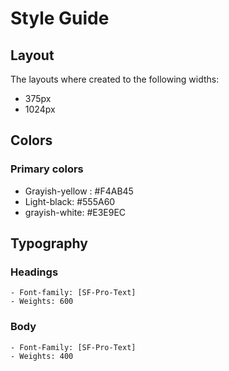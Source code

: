 # Style Guide

## Layout

The layouts where created to the following widths:
- 375px
- 1024px

## Colors

### Primary colors
 - Grayish-yellow : #F4AB45
 - Light-black: #555A60
 - grayish-white: #E3E9EC


## Typography
 
 ### Headings

    - Font-family: [SF-Pro-Text]
    - Weights: 600

 ### Body

    - Font-Family: [SF-Pro-Text]
    - Weights: 400


